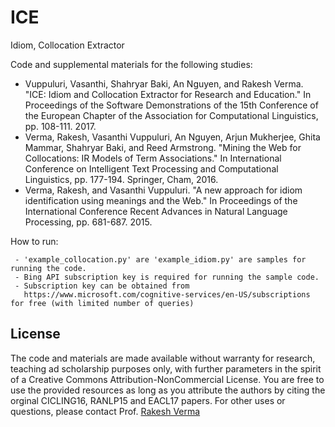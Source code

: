 # ICE
Idiom, Collocation Extractor

Code and supplemental materials for the following studies:
 - Vuppuluri, Vasanthi, Shahryar Baki, An Nguyen, and Rakesh Verma. "ICE: Idiom and Collocation Extractor for Research and Education." In Proceedings of the Software Demonstrations of the 15th Conference of the European Chapter of the Association for Computational Linguistics, pp. 108-111. 2017.
 - Verma, Rakesh, Vasanthi Vuppuluri, An Nguyen, Arjun Mukherjee, Ghita Mammar, Shahryar Baki, and Reed Armstrong. "Mining the Web for Collocations: IR Models of Term Associations." In International Conference on Intelligent Text Processing and Computational Linguistics, pp. 177-194. Springer, Cham, 2016.
 - Verma, Rakesh, and Vasanthi Vuppuluri. "A new approach for idiom identification using meanings and the Web." In Proceedings of the International Conference Recent Advances in Natural Language Processing, pp. 681-687. 2015.



How to run:

     - 'example_collocation.py' are 'example_idiom.py' are samples for running the code.
     - Bing API subscription key is required for running the sample code.
     - Subscription key can be obtained from 
       https://www.microsoft.com/cognitive-services/en-US/subscriptions for free (with limited number of queries)

## License 
The code and materials are made available without warranty for research, teaching ad scholarship purposes only, with further parameters in the spirit of a Creative Commons Attribution-NonCommercial License. You are free to use the provided resources as long as you attribute the authors by citing the orginal CICLING16, RANLP15 and EACL17 papers. For other uses or questions, please contact Prof. [Rakesh Verma](http://www2.cs.uh.edu/~rmverma/)

